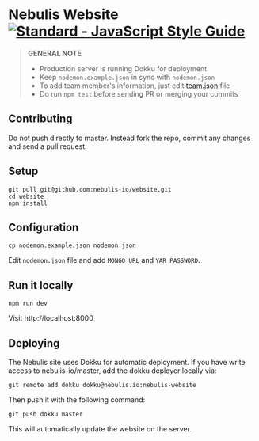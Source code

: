 # Nebulis Website [![Standard - JavaScript Style Guide](https://img.shields.io/badge/code%20style-standard-brightgreen.svg)](http://standardjs.com/)


> **GENERAL NOTE**
>
> * Production server is running Dokku for deployment
> * Keep `nodemon.example.json` in sync with `nodemon.json`
> * To add team member's information, just edit [team.json](./team.json) file
> * Do run `npm test` before sending PR or merging your commits


## Contributing

Do not push directly to master. Instead fork the repo, commit any changes and send a pull request.

## Setup

    git pull git@github.com:nebulis-io/website.git
    cd website
    npm install


## Configuration

    cp nodemon.example.json nodemon.json

Edit `nodemon.json` file and add `MONGO_URL` and `YAR_PASSWORD`.


## Run it locally

    npm run dev

Visit http://localhost:8000

## Deploying

The Nebulis site uses Dokku for automatic deployment. If you have write access to nebulis-io/master, add the dokku deployer locally via:

	git remote add dokku dokku@nebulis.io:nebulis-website

Then push it with the following command:

	git push dokku master

This will automatically update the website on the server.
